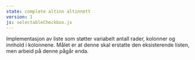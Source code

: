 ```yaml
---
state: complete altinn altinnett
version: 1
js: selectableCheckbox.js
---
```

Implementasjon av liste som støtter variabelt antall rader, kolonner og innhold i kolonnene. Målet er at denne skal erstatte den eksisterende listen, men arbeid på denne pågår enda.
